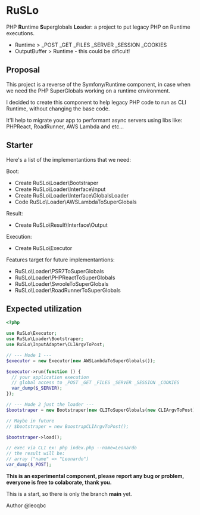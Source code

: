 # RuSLo
PHP **Ru**ntime **S**uperglobals **Lo**ader: a project to put legacy PHP on Runtime executions.

* Runtime > _POST _GET _FILES _SERVER _SESSION _COOKIES
* OutputBuffer > Runtime - this could be dificult!

## Proposal

This project is a reverse of the Symfony/Runtime component, in case when we need the PHP SuperGlobals working on a runtime environment.

I decided to create this component to help legacy PHP code to run as CLI Runtime, without changing the base code.

It'll help to migrate your app to performant async servers using libs like: PHPReact, RoadRunner, AWS Lambda and etc...

## Starter

Here's a list of the implementantions that we need:

Boot:
- Create RuSLo\Loader\Bootstraper
- Create RuSLo\Loader\Interface\Input
- Create RuSLo\Loader\Interface\GlobalsLoader
- Code RuSLo\Loader\AWSLambdaToSuperGlobals

Result:
- Create RuSLo\Result\Interface\Output

Execution:
- Create RuSLo\Executor

Features target for future implementantions:

- RuSLo\Loader\PSR7ToSuperGlobals
- RuSLo\Loader\PHPReactToSuperGlobals
- RuSLo\Loader\SwooleToSuperGlobals
- RuSLo\Loader\RoadRunnerToSuperGlobals

## Expected utilization
```php
<?php

use RuSLo\Executor;
use RuSLo\Loader\Bootstraper;
use RuSLo\InputAdapter\CLIArgvToPost;

// --- Mode 1 ---
$executor = new Executor(new AWSLambdaToSuperGlobals());

$executor->run(function () {
  // your application execution
  // global access to _POST _GET _FILES _SERVER _SESSION _COOKIES
  var_dump($_SERVER);
});

// --- Mode 2 just the loader ---
$bootstraper = new Bootstraper(new CLIToSuperGlobals(new CLIArgvToPost));

// Maybe in future
// $bootstraper = new BoostrapCLIArgvToPost();

$bootstraper->load();

// exec via CLI ex: php index.php --name=Leonardo
// the result will be:
// array ("name" => "Leonardo")
var_dump($_POST);
```

**This is an experimental component, please report any bug or problem, everyone is free to colaborate, thank you.**

This is a start, so there is only the branch **main** yet.

Author @leoqbc
